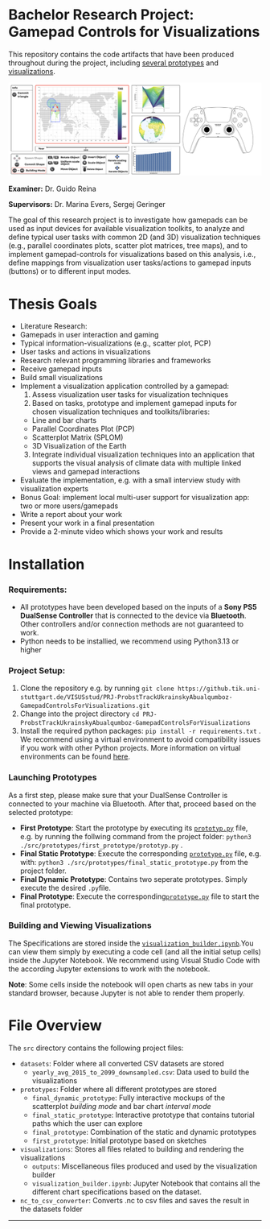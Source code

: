 # Bachelor Research Project: Gamepad Controls for Visualizations
This repository contains the code artifacts that have been produced throughout during the project, including [several prototypes](/src/prototypes/) and [visualizations](/src/visualizations/). 

![](/images/teaser.png) 

__Examiner:__ Dr. Guido Reina

__Supervisors:__ Dr. Marina Evers, Sergej Geringer

The goal of this research project is to investigate how gamepads can be used as input devices for available visualization toolkits, to analyze and define typical user tasks with common 2D (and 3D) visualization techniques (e.g., parallel coordinates plots, scatter plot matrices, tree maps), and to implement gamepad-controls for visualizations based on this analysis, i.e., define mappings from
visualization user tasks/actions to gamepad inputs (buttons) or to different input modes. 

# Thesis Goals
- Literature Research:
- Gamepads in user interaction and gaming
- Typical information-visualizations (e.g., scatter plot, PCP)
- User tasks and actions in visualizations
- Research relevant programming libraries and frameworks
- Receive gamepad inputs
- Build small visualizations
- Implement a visualization application controlled by a gamepad:
  1. Assess visualization user tasks for visualization techniques
  2. Based on tasks, prototype and implement gamepad inputs for chosen visualization
techniques and toolkits/libraries:
    - Line and bar charts
    - Parallel Coordinates Plot (PCP)
    - Scatterplot Matrix (SPLOM)
    - 3D Visualization of the Earth
  3. Integrate individual visualization techniques into an application that supports the visual
analysis of climate data with multiple linked views and gamepad interactions
- Evaluate the implementation, e.g. with a small interview study with visualization experts
- Bonus Goal: implement local multi-user support for visualization app: two or more
users/gamepads
- Write a report about your work
- Present your work in a final presentation
- Provide a 2-minute video which shows your work and results

# Installation

### Requirements:
+ All prototypes have been developed based on the inputs of a **Sony PS5 DualSense Controller** that is connected to the device via **Bluetooth**. Other controllers and/or connection methods are not guaranteed to work. 
+ Python needs to be installied, we recommend using Python3.13 or higher

### Project Setup:
1. Clone the repository e.g. by running `git clone https://github.tik.uni-stuttgart.de/VISUSstud/PRJ-ProbstTrackUkrainskyAbualqumboz-GamepadControlsForVisualizations.git`
2. Change into the project directory `cd PRJ-ProbstTrackUkrainskyAbualqumboz-GamepadControlsForVisualizations`
3. Install the required python packages: `pip install -r requirements.txt` . We recommend using a virtual environment to avoid compatibility issues if you work with other Python projects. More information on virtual environments can be found [here](https://docs.python.org/3/library/venv.html).

### Launching Prototypes
As a first step, please make sure that your DualSense Controller is connected to your machine via Bluetooth. After that, proceed based on the selected prototype:

+ **First Prototype**: Start the prototype by executing its [`prototyp.py`](/src/prototypes/first_prototype/prototyp.py) file, e.g. by running the follwing command from the project folder: `python3 ./src/prototypes/first_prototype/prototyp.py` .
+ **Final Static Prototype**: Execute the corresponding [`prototype.py`](./src/prototypes/final_static_prototype/prototype.py) file, e.g. with: `python3 ./src/prototypes/final_static_prototype.py` from the project folder.
+ **Final Dynamic Prototype**: Contains two seperate prototypes. Simply execute the desired `.py`file.
+ **Final Prototype**: Execute the corresponding[`prototype.py`](/src/prototypes/final_prototype/prototype.py) file to start the final prototype.

### Building and Viewing Visualizations
The Specifications are stored inside the [`visualization_builder.ipynb`](/src/visualizations/visualization_builder.ipynb).You can view them simply by executing a code cell (and all the initial setup cells) inside the Jupyter Notebook. We recommend using Visual Studio Code with the according Jupyter extensions to work with the notebook. 

**Note**: Some cells inside the notebook will open charts as new tabs in your standard browser, because Jupyter is not able to render them properly.

# File Overview

The `src` directory contains the following project files: 

  - `datasets`: Folder where all converted CSV datasets are stored
    - `yearly_avg_2015_to_2099_downsampled.csv`: Data used to build the visualizations
  - `prototypes`: Folder where all different prototypes are stored
    - `final_dynamic_prototype`: Fully interactive mockups of the scatterplot *building mode*  and bar chart *interval mode*
    - `final_static_prototype`: Interactive prototype that contains tutorial paths which the user can explore 
    - `final_prototype`: Combination of the static and dynamic prototypes 
    - `first_prototype`: Initial prototype based on sketches 
  - `visualizations`: Stores all files related to building and rendering the visualizations
    - `outputs`: Miscellaneous files produced and used by the visualization builder
    - `visualization_builder.ipynb`: Jupyter Notebook that contains all the different chart specifications based on the dataset. 
  - `nc_to_csv_converter`: Converts .nc to csv files and saves the result in the datasets folder

---
